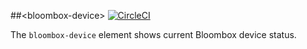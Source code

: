 
##&lt;bloombox-device&gt;  [![CircleCI](https://circleci.com/gh/Bloombox/bloombox-device.svg?style=svg&circle-token=096e9375b0913e6611488c7e751faff9de36bf09)](https://circleci.com/gh/Bloombox/bloombox-device)

The `bloombox-device` element shows current Bloombox device status.
